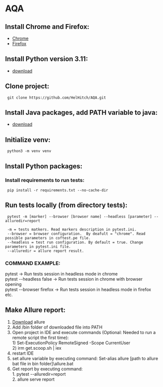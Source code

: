# AQA

## Install Chrome and Firefox:
- [Chrome](https://www.google.com/intl/ru_ru/chrome/)
- [Firefox](https://www.mozilla.org/en-US/firefox/new/)
  
## Install Python version 3.11:
- [download](https://www.python.org/downloads/) 
     
## Clone project:
     git clone https://github.com/HelHitch/AQA.git

## Install Java packages, add PATH variable to java:  
- [download](https://learn.microsoft.com/en-us/java/openjdk/download)
     
## Initialize venv:
     python3 -m venv venv

## Install Python packages:
###  Install requirements to run tests:
     pip install -r requirements.txt --no-cache-dir

## Run tests locally (from directory tests):
     pytest -m [marker] --browser [browser name] --headless [parameter] --alluredir=report
     
     -m = tests matkers. Read markers description in pytest.ini.
     --browser = browser configuration.  By deafult = "chrome". Read possible parameters in coftest.pe file.
     --headless = test run configuration. By default = true. Change parameters in pytest.ini file.
     --alluredir = allure report result.
### COMMAND EXAMPLE:  
pytest -> Run tests session in headless mode in chrome  
pytest --headless false -> Run tests session in chrome with browser opening  
pytest --browser firefox -> Run tests session in headless mode in firefox   
etc.  

## Make Allure report:
  1) [Download](https://github.com/allure-framework/allure2/releases) allure
  2) Add /bin folder of downloaded file into PATH
  3) Open project in IDE and execute commands (Optional: Needed to run a remote script the first time):  
    1) Set-ExecutionPolicy RemoteSigned -Scope CurrentUser   
    2) irm get.scoop.sh | iex
  4) restart IDE
  5) set allure variable by executing command:
       Set-alias allure [path to allure bat file in bin folder]\allure.bat  
  6) Get report by executing command:  
          1. pytest --alluredir=report  
          2. allure serve report  
    
    
    
